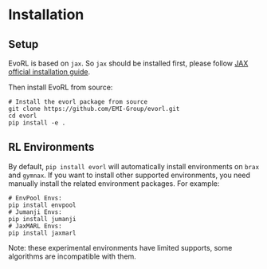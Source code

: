 # Installation



## Setup

EvoRL is based on `jax`. So `jax` should be installed first, please follow [JAX official installation guide](https://jax.readthedocs.io/en/latest/quickstart.html#installation).

Then install EvoRL from source:

```shell
# Install the evorl package from source
git clone https://github.com/EMI-Group/evorl.git
cd evorl
pip install -e .
```

## RL Environments

By default, `pip install evorl` will automatically install environments on `brax` and `gymnax`. If you want to install other supported environments, you need manually install the related environment packages. For example:

```shell
# EnvPool Envs:
pip install envpool
# Jumanji Envs:
pip install jumanji
# JaxMARL Envs:
pip install jaxmarl
```

Note: these experimental environments have limited supports, some algorithms are incompatible with them.
